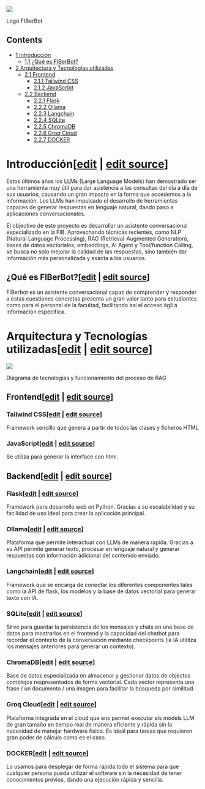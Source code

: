 [![](images/Screenshot\_from\_2024-12-23\_13-50-21.png)](/pti/index.php/File:Screenshot_from_2024-12-23_13-50-21.png)

Logo FIBerBot

## Contents

* [1 Introducción](#Introducci.C3.B3n)
  + [1.1 ¿Qué es FIBerBot?](#.C2.BFQu.C3.A9_es_FIBerBot.3F)
* [2 Arquitectura y Tecnologías utilizadas](#Arquitectura_y_Tecnolog.C3.ADas_utilizadas)
  + [2.1 Frontend](#Frontend)
    - [2.1.1 Tailwind CSS](#Tailwind_CSS)
    - [2.1.2 JavaScript](#JavaScript)
  + [2.2 Backend](#Backend)
    - [2.2.1 Flask](#Flask)
    - [2.2.2 Ollama](#Ollama)
    - [2.2.3 Langchain](#Langchain)
    - [2.2.4 SQLite](#SQLite)
    - [2.2.5 ChromaDB](#ChromaDB)
    - [2.2.6 Groq Cloud](#Groq_Cloud)
    - [2.2.7 DOCKER](#DOCKER)

# Introducción[[edit](/pti/index.php?title=Categor%C3%ADa:FIBerBot&veaction=edit&section=1 "Edit section: Introducción") | [edit source](/pti/index.php?title=Categor%C3%ADa:FIBerBot&action=edit&section=1 "Edit section: Introducción")]

Estos últimos años los LLMs (Large Language Models) han demostrado ser una herramienta muy útil para dar asistencia a las consultas del día a día de sus usuarios, causando un gran impacto en la forma que accedemos a la información. Los LLMs han impulsado el desarrollo de herramientas capaces de generar respuestas en lenguaje natural, dando paso a aplicaciones conversacionales.

El objectivo de este proyecto es desarrollar un asistente conversacional especializado en la FIB. Aprovechando técnicas recientes, como NLP (Natural Language Processing), RAG (Retrieval-Augmented Generation), bases de datos vectoriales, embeddings, AI Agent y Tool/function Calling, se busca no solo mejorar la calidad de las respuestas, sino también dar información más personalizada y exacta a los usuarios.

## ¿Qué es FIBerBot?[[edit](/pti/index.php?title=Categor%C3%ADa:FIBerBot&veaction=edit&section=2 "Edit section: ¿Qué es FIBerBot?") | [edit source](/pti/index.php?title=Categor%C3%ADa:FIBerBot&action=edit&section=2 "Edit section: ¿Qué es FIBerBot?")]

FIBerbot es un asistente conversacional capaz de comprender y responder a estas cuestiones concretas presenta un gran valor tanto para estudiantes como para el personal de la facultad, facilitando así el acceso ágil a información específica.

# Arquitectura y Tecnologías utilizadas[[edit](/pti/index.php?title=Categor%C3%ADa:FIBerBot&veaction=edit&section=3 "Edit section: Arquitectura y Tecnologías utilizadas") | [edit source](/pti/index.php?title=Categor%C3%ADa:FIBerBot&action=edit&section=3 "Edit section: Arquitectura y Tecnologías utilizadas")]

[![](images/592px-Screenshot\_from\_2024-12-23\_13-44-23.png)](/pti/index.php/File:Screenshot_from_2024-12-23_13-44-23.png)

Diagrama de tecnologías y funcionamiento del proceso de RAG

## Frontend[[edit](/pti/index.php?title=Categor%C3%ADa:FIBerBot&veaction=edit&section=4 "Edit section: Frontend") | [edit source](/pti/index.php?title=Categor%C3%ADa:FIBerBot&action=edit&section=4 "Edit section: Frontend")]

### Tailwind CSS[[edit](/pti/index.php?title=Categor%C3%ADa:FIBerBot&veaction=edit&section=5 "Edit section: Tailwind CSS") | [edit source](/pti/index.php?title=Categor%C3%ADa:FIBerBot&action=edit&section=5 "Edit section: Tailwind CSS")]

Framework sencillo que genera a partir de todos las clases y ficheros HTML

### JavaScript[[edit](/pti/index.php?title=Categor%C3%ADa:FIBerBot&veaction=edit&section=6 "Edit section: JavaScript") | [edit source](/pti/index.php?title=Categor%C3%ADa:FIBerBot&action=edit&section=6 "Edit section: JavaScript")]

Se utiliza para generar la interface con html.

## Backend[[edit](/pti/index.php?title=Categor%C3%ADa:FIBerBot&veaction=edit&section=7 "Edit section: Backend") | [edit source](/pti/index.php?title=Categor%C3%ADa:FIBerBot&action=edit&section=7 "Edit section: Backend")]

### Flask[[edit](/pti/index.php?title=Categor%C3%ADa:FIBerBot&veaction=edit&section=8 "Edit section: Flask") | [edit source](/pti/index.php?title=Categor%C3%ADa:FIBerBot&action=edit&section=8 "Edit section: Flask")]

Framework para desarrollo web en Python. Gracias a su escalabilidad y su facilidad de uso ideal para crear la aplicación principal.

### Ollama[[edit](/pti/index.php?title=Categor%C3%ADa:FIBerBot&veaction=edit&section=9 "Edit section: Ollama") | [edit source](/pti/index.php?title=Categor%C3%ADa:FIBerBot&action=edit&section=9 "Edit section: Ollama")]

Plataforma que permite interactuar con LLMs de manera rapida. Gracias a su API permite generar texto, procesar en lenguaje natural y generar respuestas con información adicional del contenido enviado.

### Langchain[[edit](/pti/index.php?title=Categor%C3%ADa:FIBerBot&veaction=edit&section=10 "Edit section: Langchain") | [edit source](/pti/index.php?title=Categor%C3%ADa:FIBerBot&action=edit&section=10 "Edit section: Langchain")]

Framework que se encarga de conectar los diferentes componentes tales como la API de flask, los modelos y la base de datos vectorial para generar texto con IA.

### SQLite[[edit](/pti/index.php?title=Categor%C3%ADa:FIBerBot&veaction=edit&section=11 "Edit section: SQLite") | [edit source](/pti/index.php?title=Categor%C3%ADa:FIBerBot&action=edit&section=11 "Edit section: SQLite")]

Sirve para guardar la persistencia de los mensajes y chats en una base de datos para mostrarlos en el frontend y la capacidad del chatbot para recordar el contexto de la conversación mediante checkpoints (la IA utilitza los mensajes anteriores para generar un contexto).

### ChromaDB[[edit](/pti/index.php?title=Categor%C3%ADa:FIBerBot&veaction=edit&section=12 "Edit section: ChromaDB") | [edit source](/pti/index.php?title=Categor%C3%ADa:FIBerBot&action=edit&section=12 "Edit section: ChromaDB")]

Base de datos especializada en almacenar y gestionar datos de objectos complejos respresentados de forma vectorial. Cada vector representa una frase / un documento / una imagen para facilitar la búsqueda por similitud.

### Groq Cloud[[edit](/pti/index.php?title=Categor%C3%ADa:FIBerBot&veaction=edit&section=13 "Edit section: Groq Cloud") | [edit source](/pti/index.php?title=Categor%C3%ADa:FIBerBot&action=edit&section=13 "Edit section: Groq Cloud")]

Plataforma integrada en el cloud que ens permet executar els models LLM de gran tamaño en tiempo real de manera eficiente y rápida sin la necesidad de manejar hardware físico. Es ideal para tareas que requieren gran poder de cálculo como es el caso.

### DOCKER[[edit](/pti/index.php?title=Categor%C3%ADa:FIBerBot&veaction=edit&section=14 "Edit section: DOCKER") | [edit source](/pti/index.php?title=Categor%C3%ADa:FIBerBot&action=edit&section=14 "Edit section: DOCKER")]

Lo usamos para desplegar de forma rápida todo el sistema para que cualquier persona pueda utilizar el software sin la necesidad de tener conocimientos previos, dando una ejecución rápida y sencilla.